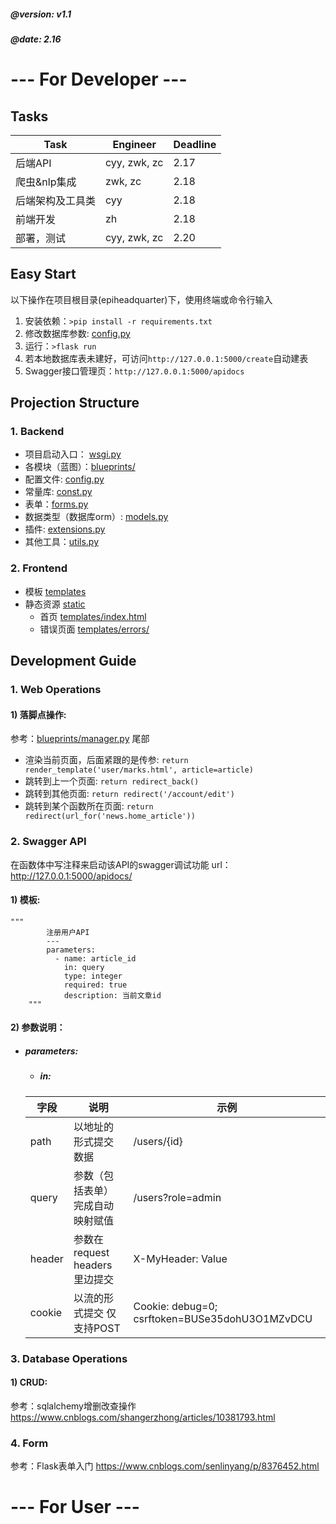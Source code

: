 ##### @version: v1.1
##### @date: 2.16
# --- For Developer ---
## Tasks
| Task | Engineer | Deadline |
| ------ | ------ | ------ |
| 后端API | cyy, zwk, zc | 2.17 |
| 爬虫&nlp集成 | zwk, zc | 2.18 |
| 后端架构及工具类 | cyy | 2.18 |
| 前端开发 | zh | 2.18 |
| 部署，测试 | cyy, zwk, zc | 2.20 |

## Easy Start
以下操作在项目根目录(epiheadquarter\)下，使用终端或命令行输入
1. 安装依赖：`>pip install -r requirements.txt`
2. 修改数据库参数: [config.py](backend/utils/config.py)
3. 运行：`>flask run`
4. 若本地数据库表未建好，可访问`http://127.0.0.1:5000/create`自动建表
5. Swagger接口管理页：`http://127.0.0.1:5000/apidocs`

## Projection Structure
### 1. Backend
- 项目启动入口： [wsgi.py](/main.py)
- 各模块（蓝图）：[blueprints/](backend/api)
- 配置文件: [config.py](backend/utils/config.py)
- 常量库: [const.py](backend/utils/const.py)
- 表单：[forms.py](backend/forms.py)
- 数据类型（数据库orm）: [models.py](backend/models.py)
- 插件: [extensions.py](backend/utils/extensions.py)
- 其他工具：[utils.py](backend/utils/helper.py)
### 2. Frontend
- 模板 [templates](frontend/templates)
- 静态资源 [static](frontend/static)
    - 首页 [templates/index.html](frontend/templates/index.html)
    - 错误页面 [templates/errors/](frontend/templates/errors)

## Development Guide
### 1. Web Operations
#### 1) 落脚点操作:
参考：[blueprints/manager.py](backend/api/manager.py) 尾部
- 渲染当前页面，后面紧跟的是传参: `return render_template('user/marks.html', article=article)`
- 跳转到上一个页面: `return redirect_back()`
- 跳转到其他页面: `return redirect('/account/edit')`
- 跳转到某个函数所在页面: `return redirect(url_for('news.home_article'))`
### 2. Swagger API 
在函数体中写注释来启动该API的swagger调试功能
url：http://127.0.0.1:5000/apidocs/
#### 1) 模板: 

    """
            注册用户API
            ---
            parameters:
              - name: article_id
                in: query
                type: integer
                required: true
                description: 当前文章id
        """
#### 2) 参数说明：
- ##### parameters: 
    - ##### in:
    | 字段 | 说明 | 示例 |
    | ------ | ------ | ----- |
    |path   |   以地址的形式提交数据  | /users/{id}
    |query  |   参数（包括表单）完成自动映射赋值    |  /users?role=admin
    |header |   参数在request headers 里边提交 | X-MyHeader: Value
    |cookie   |   以流的形式提交 仅支持POST | Cookie: debug=0; csrftoken=BUSe35dohU3O1MZvDCU
    
### 3. Database Operations
#### 1) CRUD:
参考：sqlalchemy增删改查操作 https://www.cnblogs.com/shangerzhong/articles/10381793.html

### 4. Form
参考：Flask表单入门 https://www.cnblogs.com/senlinyang/p/8376452.html

# --- For User ---
